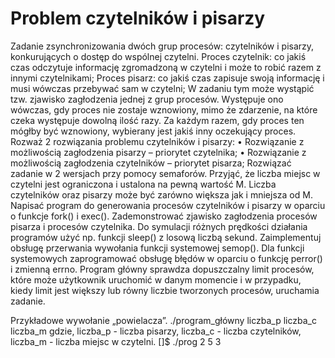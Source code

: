 # Problem czytelników i pisarzy
Zadanie zsynchronizowania dwóch grup procesów: czytelników i pisarzy, konkurujących o dostęp do
wspólnej czytelni. Proces czytelnik: co jakiś czas odczytuje informację zgromadzoną w czytelni i może
to robić razem z innymi czytelnikami; Proces pisarz: co jakiś czas zapisuje swoją informację i musi
wówczas przebywać sam w czytelni; W zadaniu tym może wystąpić tzw. zjawisko zagłodzenia jednej z
grup procesów. Występuje ono wówczas, gdy proces nie zostaje wznowiony, mimo że zdarzenie, na
które czeka występuje dowolną ilość razy. Za każdym razem, gdy proces ten mógłby być wznowiony,
wybierany jest jakiś inny oczekujący proces.
Rozważ 2 rozwiązania problemu czytelników i pisarzy:
• Rozwiązanie z możliwością zagłodzenia pisarzy – priorytet czytelnika;
• Rozwiązanie z możliwością zagłodzenia czytelników – priorytet pisarza;
Rozwiązać zadanie w 2 wersjach przy pomocy semaforów. Przyjąć, że liczba miejsc w czytelni jest
ograniczona i ustalona na pewną wartość M. Liczba czytelników oraz pisarzy może być zarówno większa
jak i mniejsza od M. Napisać program do generowania procesów czytelników i pisarzy w oparciu o
funkcje fork() i exec(). Zademonstrować zjawisko zagłodzenia procesów pisarza i procesów czytelnika.
Do symulacji różnych prędkości działania programów użyć np. funkcji sleep() z losową liczbą sekund.
Zaimplementuj obsługę przerwania wywołania funkcji systemowej semop(). Dla funkcji systemowych
zaprogramować obsługę błędów w oparciu o funkcję perror() i zmienną errno.
Program główny sprawdza dopuszczalny limit procesów, które może użytkownik uruchomić w danym
momencie i w przypadku, kiedy limit jest większy lub równy liczbie tworzonych procesów, uruchamia
zadanie.

Przykładowe wywołanie „powielacza”.
./program_główny liczba_p liczba_c liczba_m
gdzie, liczba_p - liczba pisarzy,
liczba_c - liczba czytelników,
liczba_m - liczba miejsc w czytelni.
[]$ ./prog 2 5 3
